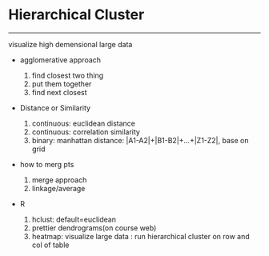 # Hierarchical Cluster
--------------------------------------------
visualize high demensional large data

* agglomerative approach
  1. find closest two thing
  2. put them together
  3. find next closest

* Distance or Similarity
  1. continuous: euclidean distance
  2. continuous: correlation similarity
  3. binary: manhattan distance: |A1-A2|+|B1-B2|+...+|Z1-Z2|, base on grid
* how to merg pts
  1. merge approach
  2. linkage/average 

* R
  1. hclust: default=euclidean
  2. prettier dendrograms(on course web)
  3. heatmap: visualize large data : run hierarchical cluster on row and col of table

